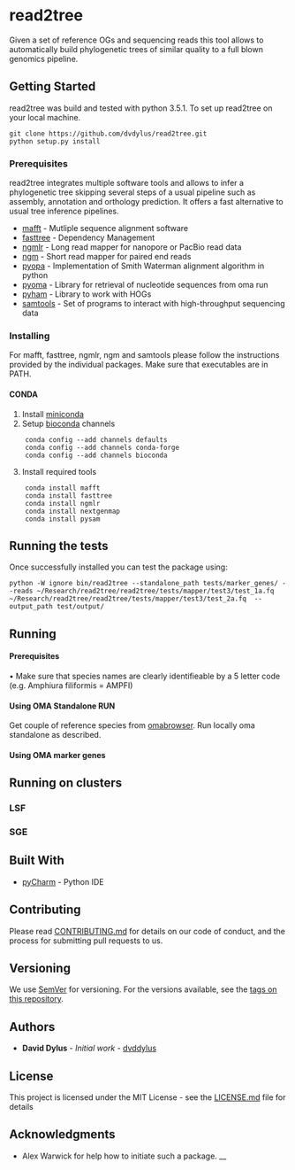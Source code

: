 # read2tree 

Given a set of reference OGs and sequencing reads this tool allows to automatically build phylogenetic trees of similar quality to a full blown genomics pipeline. 

## Getting Started

read2tree was build and tested with python 3.5.1. To set up read2tree on your local machine.
```
git clone https://github.com/dvdylus/read2tree.git
python setup.py install
```
### Prerequisites

read2tree integrates multiple software tools and allows to infer a phylogenetic tree skipping several steps of a usual pipeline such as assembly, annotation and orthology prediction. It offers a fast alternative to usual tree inference pipelines.

* [mafft](http://mafft.cbrc.jp/alignment/software/) - Mutliple sequence alignment software
* [fasttree](http://www.microbesonline.org/fasttree/) - Dependency Management
* [ngmlr](https://github.com/philres/ngmlr) - Long read mapper for nanopore or PacBio read data
* [ngm](https://github.com/Cibiv/NextGenMap) - Short read mapper for paired end reads
* [pyopa](...) - Implementation of Smith Waterman alignment algorithm in python
* [pyoma](...) - Library for retrieval of nucleotide sequences from oma run
* [pyham](...) - Library to work with HOGs
* [samtools](http://www.htslib.org/download/) - Set of programs to interact with high-throughput sequencing data

### Installing
    
For mafft, fasttree, ngmlr, ngm and samtools please follow the instructions provided by the individual packages.
Make sure that executables are in PATH.

#### CONDA

1. Install [miniconda](https://conda.io/miniconda.html)
2. Setup [bioconda](https://bioconda.github.io/) channels
```
    conda config --add channels defaults
    conda config --add channels conda-forge
    conda config --add channels bioconda
```
3. Install required tools
```
    conda install mafft
    conda install fasttree
    conda install ngmlr
    conda install nextgenmap
    conda install pysam
```
## Running the tests

Once successfully installed you can test the package using:
```
python -W ignore bin/read2tree --standalone_path tests/marker_genes/ --reads ~/Research/read2tree/read2tree/tests/mapper/test3/test_1a.fq ~/Research/read2tree/read2tree/tests/mapper/test3/test_2a.fq  --output_path test/output/

```

## Running 

#### Prerequisites

• Make sure that species names are clearly identifieable by a 5 letter code (e.g. Amphiura filiformis = AMPFI)

#### Using OMA Standalone RUN

Get couple of reference species from [omabrowser](https://omabrowser.org/oma/export/). Run locally oma standalone as described.

#### Using OMA marker genes

## Running on clusters

### LSF


### SGE

## Built With

* [pyCharm](https://www.jetbrains.com/pycharm) - Python IDE

## Contributing

Please read [CONTRIBUTING.md](https://gist.github.com/PurpleBooth/b24679402957c63ec426) for details on our code of conduct, and the process for submitting pull requests to us.

## Versioning

We use [SemVer](http://semver.org/) for versioning. For the versions available, see the [tags on this repository](https://github.com/your/project/tags). 

## Authors

* **David Dylus** - *Initial work* - [dvddylus](https://github.com/dvdylus)

## License

This project is licensed under the MIT License - see the [LICENSE.md](LICENSE.md) file for details

## Acknowledgments

* Alex Warwick for help how to initiate such a package.
__